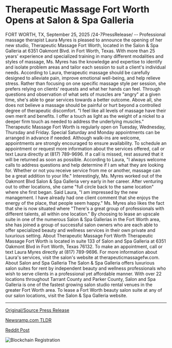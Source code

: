 # Therapeutic Massage Fort Worth Opens at Salon &amp; Spa Galleria

FORT WORTH, TX, September 25, 2025 /24-7PressRelease/ -- Professional massage therapist Laura Myres is pleased to announce the opening of her new studio, Therapeutic Massage Fort Worth, located in the Salon & Spa Galleria at 6351 Oakmont Blvd. in Fort Worth, Texas. With more than 25 years' experience and specialized training in many different modalities and styles of massage, Ms. Myres has the knowledge and expertise to identify and isolate problem areas and tailor each session to suit a client's individual needs.  According to Laura, therapeutic massage should be carefully designed to alleviate pain, improve emotional well-being, and help relieve stress. Rather than focusing on one specific massage style per session, she prefers relying on clients' requests and what her hands can feel. Through questions and observation of what sets of muscles are "angry" at a given time, she's able to gear services towards a better outcome. Above all, she does not believe a massage should be painful or hurt beyond a controlled degree of therapeutic discomfort. "I feel like all levels of massage have their own merit and benefits. I offer a touch as light as the weight of a nickel to a deeper firm touch as needed to address the underlying muscles."  Therapeutic Massage Fort Worth is regularly open on Tuesday, Wednesday, Thursday and Friday. Special Saturday and Monday appointments can be arranged in advance if needed. Although walk-ins are welcome, appointments are strongly encouraged to ensure availability.  To schedule an appointment or request more information about the services offered, call or text Laura directly at (817) 789-9696. If a call is missed, rest assured that it will be returned as soon as possible. According to Laura, "I always welcome calls to address questions and help determine if I am what they are looking for. Whether or not you receive service from me or another, massage can be a great addition to your life."  Interestingly, Ms. Myres worked out of the Oakmont Blvd Salon & Spa Galleria very early in her career. After venturing out to other locations, she came "full circle back to the same location" where she first began. Said Laura, "I am impressed by the new management. I have already had one client comment that she enjoys the energy of the place, that people seem happy."  Ms. Myres also likes the fact that she is now situated where "There's a great group of professionals with different talents, all within one location." By choosing to lease an upscale suite in one of the numerous Salon & Spa Gallerias in the Fort Worth area, she has joined a group of successful salon owners who are each able to offer specialized beauty and wellness services in their own private and luxurious setting.  About Therapeutic Massage Fort Worth Therapeutic Massage Fort Worth is located in suite 133 of Salon and Spa Galleria at 6351 Oakmont Blvd in Fort Worth, Texas 76132. To make an appointment, call or text Laura Myres directly at (817) 789-9696. For more information about Laura's services, visit the salon's website at therapeuticmassagefw.com.  About Salon and Spa Galleria The Salon & Spa Galleria offers luxurious salon suites for rent by independent beauty and wellness professionals who wish to serve clients in a professional yet affordable manner. With over 22 locations throughout Tarrant County and Parker County, Salon and Spa Galleria is one of the fastest growing salon studio rental venues in the greater Fort Worth area. To lease a Fort Worth beauty salon suite at any of our salon locations, visit the Salon & Spa Galleria website. 

---

[Original/Source Press Release](https://www.24-7pressrelease.com/press-release/527116/therapeutic-massage-fort-worth-opens-at-salon-spa-galleria)
                    

[Newsramp.com TLDR](https://newsramp.com/curated-news/veteran-massage-therapist-laura-myres-opens-fort-worth-studio/bb5b345a1c94b5447409bd7459026b27) 

 



[Reddit Post](https://www.reddit.com/r/AlternativeHealthNews/comments/1nq0a9c/veteran_massage_therapist_laura_myres_opens_fort/) 



![Blockchain Registration](https://cdn.newsramp.app/24-7PressRelease/qrcode/259/25/yawnycf0.webp)